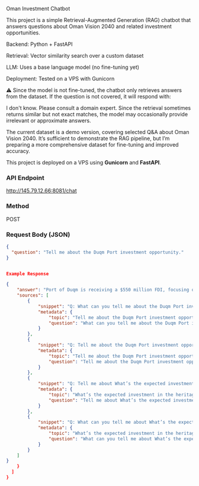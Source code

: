 Oman Investment Chatbot

This project is a simple Retrieval-Augmented Generation (RAG) chatbot that answers questions about Oman Vision 2040 and related investment opportunities.

Backend: Python + FastAPI

Retrieval: Vector similarity search over a custom dataset

LLM: Uses a base language model (no fine-tuning yet)

Deployment: Tested on a VPS with Gunicorn

⚠️ Since the model is not fine-tuned, the chatbot only retrieves answers from the dataset. If the question is not covered, it will respond with:

I don't know. Please consult a domain expert.
Since the retrieval sometimes returns similar but not exact matches, the model may occasionally provide irrelevant or approximate answers.

The current dataset is a demo version, covering selected Q&A about Oman Vision 2040. It’s sufficient to demonstrate the RAG pipeline, but I’m preparing a more comprehensive dataset for fine-tuning and improved accuracy.

This project is deployed on a VPS using **Gunicorn** and **FastAPI**.

### API Endpoint
http://145.79.12.66:8081/chat

### Method  
POST

### Request Body (JSON)
```json
{
  "question": "Tell me about the Duqm Port investment opportunity."
}


Example Response

{
    "answer": "Port of Duqm is receiving a $550 million FDI, focusing on marine upgrades and green steel production, aligned with Oman’s Vision 2040.",
    "sources": [
        {
            "snippet": "Q: What can you tell me about the Duqm Port investment opportunity?\nA: Port of Duqm is receiving a $550 million FDI, focusing on marine upgrades and green steel production, aligned",
            "metadata": {
                "topic": "Tell me about the Duqm Port investment opportunity.",
                "question": "What can you tell me about the Duqm Port investment opportunity?"
            }
        },
        {
            "snippet": "Q: Tell me about the Duqm Port investment opportunity.\nA: Port of Duqm is receiving a $550 million FDI, focusing on marine upgrades and green steel production, aligned with Oman’s ",
            "metadata": {
                "topic": "Tell me about the Duqm Port investment opportunity.",
                "question": "Tell me about the Duqm Port investment opportunity."
            }
        },
        {
            "snippet": "Q: Tell me about What’s the expected investment in the heritage and tourism sector by 2025.\nA: For 2021–2025, the heritage and tourism sector investment is expected to reach OMR 3 ",
            "metadata": {
                "topic": "What’s the expected investment in the heritage and tourism sector by 2025?",
                "question": "Tell me about What’s the expected investment in the heritage and tourism sector by 2025."
            }
        },
        {
            "snippet": "Q: What can you tell me about What’s the expected investment in the heritage and tourism sector by 2025?\nA: For 2021–2025, the heritage and tourism sector investment is expected to",
            "metadata": {
                "topic": "What’s the expected investment in the heritage and tourism sector by 2025?",
                "question": "What can you tell me about What’s the expected investment in the heritage and tourism sector by 2025?"
            }
        }
    ]
}
    }
  ]
}
